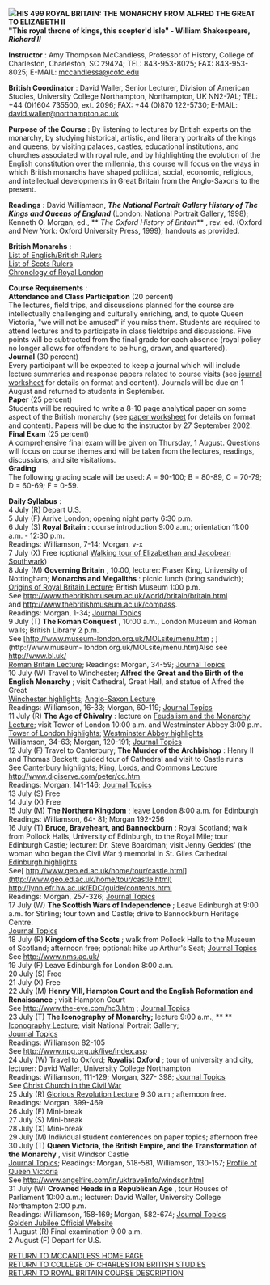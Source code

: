 ![](ElizabethI.jpg)**HIS 499   ROYAL BRITAIN: THE MONARCHY FROM ALFRED THE
GREAT TO ELIZABETH II**  
**"This royal throne of kings, this scepter'd isle" - William Shakespeare,
_Richard II_**

**Instructor** :  Amy Thompson McCandless, Professor of History, College of
Charleston, Charleston,  SC 29424; TEL: 843-953-8025; FAX: 843-953-8025;
E-MAIL: [mccandlessa@cofc.edu](mailto:mccandlessa@cofc.edu)

**British Coordinator** :  David Waller, Senior Lecturer, Division of American
Studies, University College Northampton, Northampton, UK  NN2-7AL; TEL: +44
(0)1604 735500, ext. 2096; FAX:  +44 (0)870  122-5730; E-MAIL:
[david.waller@northampton.ac.uk](mailto:david.waller@northampton.ac.uk)

**Purpose of the Course** :  By listening to lectures by British experts on
the monarchy, by studying historical, artistic, and literary portraits of the
kings and queens, by visiting palaces, castles, educational institutions, and
churches associated with royal rule, and by highlighting the evolution of the
English constitution over the millennia, this course will focus on the ways in
which British monarchs have shaped political, social, economic, religious, and
intellectual developments in Great Britain from the Anglo-Saxons to the
present.

**Readings** :  David Williamson, **_The National Portrait Gallery History of
The Kings and Queens of England_** (London: National Portrait Gallery, 1998);
Kenneth O. Morgan, ed., ** _The Oxford History of Britain_** , rev. ed.
(Oxford and New York: Oxford University Press, 1999); handouts as provided.

**British Monarchs** :  
[List of English/British Rulers](Englkinglist.html)  
[List of Scots Rulers](Scotkinglist.html)  
[Chronology of Royal London](Lonchron.html)

**Course Requirements** :  
        **Attendance and Class Participation** (20 percent)   
The lectures, field trips, and discussions planned for the course are
intellectually challenging and culturally enriching, and, to quote Queen
Victoria, "we will not be amused" if you miss them.  Students are required to
attend lectures and to participate in class fieldtrips and discussions.  Five
points will be subtracted from the final grade for each absence (royal policy
no longer allows for offenders to be hung, drawn, and quartered).  
        **Journal**   (30 percent)   
Every participant will be expected to keep a journal which will include
lecture summaries and response papers related to course visits (see [journal
worksheet](rbjournal.htm) for details on format and content).  Journals will
be due on 1 August and returned to students in September.  
        **Paper**   (25 percent)   
Students will be required to write a 8-10 page analytical paper on some aspect
of the British monarchy (see [paper worksheet](499paper.htm) for details on
format and content).  Papers will be due to the instructor by 27 September
2002.  
        **Final Exam**   (25 percent)   
A comprehensive final exam will be given on Thursday, 1 August.  Questions
will focus on course themes and will be taken from the lectures, readings,
discussions, and site visitations.  
        **Grading**   
The following grading scale will be used:  A = 90-100; B = 80-89, C = 70-79; D
= 60-69; F = 0-59.

**Daily Syllabus** :  
4 July (R) Depart U.S.  
5 July (F) Arrive London; opening night party 6:30 p.m.  
6 July (S) **Royal Britain** : course introduction 9:00 a.m.; orientation
11:00 a.m. \- 12:30 p.m.  
Readings:  Williamson, 7-14; Morgan, v-x  
7 July (X) Free (optional [Walking tour of Elizabethan and Jacobean
Southwark](walk-Southwark.htm))  
8 July (M) **Governing Britain** , 10:00, lecturer: Fraser King, University of
Nottingham; **Monarchs and Megaliths** : picnic lunch (bring sandwich);
[Origins of Royal Britain Lecture](rboutline1.htm); British Museum 1:00 p.m.  
See <http://www.thebritishmuseum.ac.uk/world/britain/britain.html>  
and <http://www.thebritishmuseum.ac.uk/compass>.  
Readings:  Morgan, 1-34; [Journal Topics](Britmusjour.htm)  
9 July (T) **The Roman Conquest** , 10:00 a.m., London Museum and Roman walls;
British Library 2 p.m.  
See [http://www.museum-london.org.uk/MOLsite/menu.htm ; ](http://www.museum-
london.org.uk/MOLsite/menu.htm)Also see <http://www.bl.uk/>  
[Roman Britain Lecture](rombritlec.html); Readings:  Morgan, 34-59; [Journal
Topics](Romanjour.htm)  
10 July (W) Travel to Winchester; **Alfred the Great and the Birth of the
English Monarchy** ; visit Cathedral, Great Hall, and statue of Alfred the
Great  
[Winchester highlights](Winchester.htm); [Anglo-Saxon
Lecture](RBoutline4.html)  
Readings:  Williamson, 16-33; Morgan, 60-119; [Journal Topics](Wincjour.html)  
11 July (R) **The Age of Chivalry** : lecture on [Feudalism and the Monarchy
Lecture](rboutline2.htm); visit Tower of London 10:00 a.m. and Westminster
Abbey 3:00 p.m.  
[Tower of London highlights](Towerhighlights.htm); [Westminster Abbey
highlights](Westminster.htm)  
Williamson, 34-63; Morgan, 120-191; [Journal Topics](Chivalryjournal.htm)  
12 July (F) Travel to Canterbury; **The Murder of the Archbishop** : Henry II
and Thomas Beckett; guided tour of Cathedral and visit to Castle ruins  
See [Canterbury highlights](Canterbury.htm); [King, Lords, and Commons
Lecture](RBoutline3.htm)  
<http://www.digiserve.com/peter/cc.htm>  
Readings:  Morgan, 141-146; [Journal Topics](cantjour.htm)  
13 July (S) Free  
14 July (X) Free  
15 July (M) **The Northern Kingdom** ; leave London 8:00 a.m. for Edinburgh  
Readings:  Williamson, 64- 81; Morgan 192-256  
16 July (T) **Bruce, Braveheart, and Bannockburn** : Royal Scotland; walk from
Pollock Halls, University of Edinburgh, to the Royal Mile; tour Edinburgh
Castle; lecturer: Dr. Steve Boardman; visit Jenny Geddes' (the woman who began
the Civil War :) memorial in St. Giles Cathedral  
[Edinburgh highlights](Edinburgh.htm)  
See[
http://www.geo.ed.ac.uk/home/tour/castle.html](http://www.geo.ed.ac.uk/home/tour/castle.html)  
<http://lynn.efr.hw.ac.uk/EDC/guide/contents.html>  
Readings: Morgan, 257-326;  [Journal Topics](Edinjourn.htm)  
17 July (W) **The Scottish Wars of Independence** ; Leave Edinburgh at 9:00
a.m. for Stirling; tour town and Castle; drive to Bannockburn Heritage Centre.  
[Journal Topics](Stirlingjournal.html)  
18 July (R) **Kingdom of the Scots** ; walk from Pollock Halls to the Museum
of Scotland; afternoon free; optional:  hike up Arthur's Seat;  [Journal
Topics](MuseumofScotland.html)  
See <http://www.nms.ac.uk/>  
19 July (F) Leave Edinburgh for London 8:00 a.m.  
20 July (S) Free  
21 July (X)  Free  
22 July (M) **Henry VIII, Hampton Court and** **the English Reformation and
Renaissance** ; visit Hampton Court  
See <http://www.the-eye.com/hc3.htm> ; [Journal Topics](Hampctjournal.htm)  
23 July (T) **The Iconography of Monarchy;** lecture 9:00 a.m., ** **
[Iconography Lecture](iconography.htm); visit National Portrait Gallery;  
[Journal Topics](iconjournal.htm)  
Readings: Williamson 82-105  
See <http://www.npg.org.uk/live/index.asp>  
24 July (W) Travel to Oxford; **Royalist Oxford** ; tour of university and
city, lecturer: David Waller, University College Northampton  
Readings:  Williamson, 111-129; Morgan, 327- 398;  [Journal
Topics](Oxonjour.htm)  
See [Christ Church in the Civil
War](http://www.chch.ox.ac.uk/chch/history/civwar.html)  
25 July (R) [Glorious Revolution Lecture](RBoutline5.html) 9:30 a.m.;
afternoon free.  
Readings:  Morgan, 399-469  
26 July (F) Mini-break  
27 July (S) Mini-break  
28 July (X) Mini-break  
29 July (M) Individual student conferences on paper topics; afternoon free  
30 July (T) **Queen Victoria, the British Empire, and the Transformation of
the Monarchy** , visit Windsor Castle  
[Journal Topics](RRtodayjourn.htm); Readings:  Morgan, 518-581, Williamson,
130-157; [Profile of Queen
Victoria](http://www.royal.gov.uk/output/Page118.asp)  
See <http://www.angelfire.com/in/uktravelinfo/windsor.html>  
31 July (W) **Crowned Heads in a Republican Age** , tour Houses of Parliament
10:00 a.m.; lecturer: David Waller, University College Northampton 2:00 p.m.  
Readings: Williamson, 158-169; Morgan, 582-674;  [Journal
Topics](Repubjour.htm)  
[Golden Jubilee Official Website](http://www.goldenjubilee.gov.uk/)  
1 August (R) Final examination 9:00 a.m.  
2 August (F) Depart for U.S.

[RETURN TO MCCANDLESS HOME PAGE](amym.htm)  
[RETURN TO COLLEGE OF CHARLESTON BRITISH STUDIES](Britstud.htm)  
[RETURN TO ROYAL BRITAIN COURSE DESCRIPTION](royalbritain2002.html)

